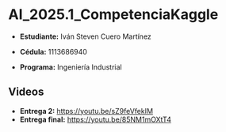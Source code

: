 # AI_2025.1_CompetenciaKaggle

* **Estudiante:** Iván Steven Cuero Martínez

* **Cédula:** 1113686940

* **Programa:** Ingeniería Industrial


## Videos

* **Entrega 2:** https://youtu.be/sZ9feVfekIM
* **Entrega final:** https://youtu.be/85NM1mOXtT4
